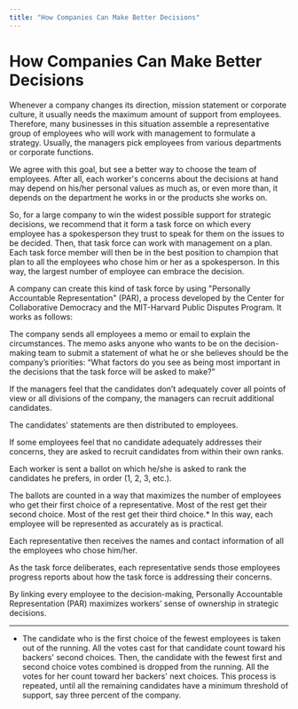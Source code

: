 ```yaml
---
title: "How Companies Can Make Better Decisions"
---
```


# How Companies Can Make Better Decisions

Whenever a company changes its direction, mission statement or corporate culture, it usually needs the maximum amount of support from employees. Therefore, many businesses in this situation assemble a representative group of employees who will work with management to formulate a strategy. Usually, the managers pick employees from various departments or corporate functions.

We agree with this goal, but see a better way to choose the team of employees. After all, each worker's concerns about the decisions at hand may depend on his/her personal values as much as, or even more than, it depends on the department he works in or the products she works on.

So, for a large company to win the widest possible support for strategic decisions, we recommend that it form a task force on which every employee has a spokesperson they trust to speak for them on the issues to be decided. Then, that task force can work with management on a plan. Each task force member will then be in the best position to champion that plan to all the employees who chose him or her as a spokesperson. In this way, the largest number of employee can embrace the decision.

A company can create this kind of task force by using "Personally Accountable Representation" (PAR), a process developed by the Center for Collaborative Democracy and the MIT-Harvard Public Disputes Program. It works as follows:

The company sends all employees a memo or email to explain the circumstances. The memo asks anyone who wants to be on the decision-making team to submit a statement of what he or she believes should be the company’s priorities: “What factors do you see as being most important in the decisions that the task force will be asked to make?”

If the managers feel that the candidates don’t adequately cover all points of view or all divisions of the company, the managers can recruit additional candidates.

The candidates' statements are then distributed to employees.

If some employees feel that no candidate adequately addresses their concerns, they are asked to recruit candidates from within their own ranks.

Each worker is sent a ballot on which he/she is asked to rank the candidates he prefers, in order (1, 2, 3, etc.).

The ballots are counted in a way that maximizes the number of employees who get their first choice of a representative. Most of the rest get their second choice. Most of the rest get their third choice.* In this way, each employee will be represented as accurately as is practical.

Each representative then receives the names and contact information of all the employees who chose him/her.

As the task force deliberates, each representative sends those employees progress reports about how the task force is addressing their concerns.

By linking every employee to the decision-making, Personally Accountable Representation (PAR) maximizes workers’ sense of ownership in strategic decisions.

* * *

* The candidate who is the first choice of the fewest employees is taken out of the running. All the votes cast for that candidate count toward his backers' second choices. Then, the candidate with the fewest first and second choice votes combined is dropped from the running. All the votes for her count toward her backers' next choices. This process is repeated, until all the remaining candidates have a minimum threshold of support, say three percent of the company.